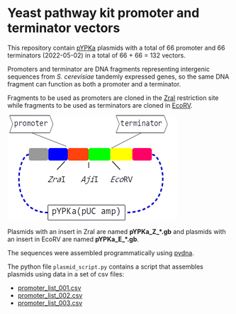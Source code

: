 # Yeast pathway kit promoter and terminator vectors

This repository contain [pYPKa](sequences/pYPKa.gb) plasmids with a
total of 66 promoter and 66 terminators (2022-05-02)
in a total of 66 + 66 = 132 vectors.

Promoters and terminator are DNA fragments representing intergenic sequences from _S. cerevisiae_ tandemly
expressed genes, so the same DNA fragment can function as both a promoter and a terminator.

Fragments to be used as promoters are cloned in the [ZraI](http://rebase.neb.com/rebase/enz/ZraI.html) restriction site
while fragments to be used as terminators are cloned in [EcoRV](http://rebase.neb.com/rebase/enz/EcoRV.html).

![pYPKa_ZE](docs/figure_pYPKa_ZE.png)

Plasmids with an insert in ZraI are named **pYPKa_Z_*.gb** and plasmids with an insert in EcoRV are named  **pYPKa_E_*.gb**.

The sequences were assembled programmatically using [pydna](https://bmcbioinformatics.biomedcentral.com/articles/10.1186/s12859-015-0544-x).

The python file `plasmid_script.py` contains a script that assembles plasmids
using data in a set of csv files:

- [promoter_list_001.csv](sequences/promoter_list_001.csv)
- [promoter_list_002.csv](sequences/promoter_list_002.csv)
- [promoter_list_003.csv](sequences/promoter_list_003.csv)